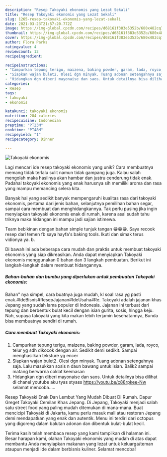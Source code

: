 ```yaml
---
description: "Resep Takoyaki ekonomis yang Lezat Sekali"
title: "Resep Takoyaki ekonomis yang Lezat Sekali"
slug: 1265-resep-takoyaki-ekonomis-yang-lezat-sekali
date: 2021-03-23T21:57:20.772Z
image: https://img-global.cpcdn.com/recipes/d68161f383e5352b/680x482cq70/takoyaki-ekonomis-foto-resep-utama.jpg
thumbnail: https://img-global.cpcdn.com/recipes/d68161f383e5352b/680x482cq70/takoyaki-ekonomis-foto-resep-utama.jpg
cover: https://img-global.cpcdn.com/recipes/d68161f383e5352b/680x482cq70/takoyaki-ekonomis-foto-resep-utama.jpg
author: Flora Parks
ratingvalue: 4
reviewcount: 12
recipeingredient:

recipeinstructions:
- "Campurkan tepung terigu, maizena, baking powder, garam, lada, royco, telur yg sdh dikocok dengan air. Sedikit demi sedikit. Sampai menghasilkan teksture yg encer"
- "Siapkan wajan bulet2. Olesi dgn minyak. Tuang adonan setengahnya saja. Lalu masukkan sosis n daun bawang untuk isian. Balik2 sampai matang berwarna coklat keemasan"
- "Hidangkan dgn diberi mayonaise dan saos. Untuk detailnya bisa dilihat di chanel youtube aku tyas styass https://youtu.be/c88rpkee-Nw selamat mencoba....."
categories:
- Resep
tags:
- takoyaki
- ekonomis

katakunci: takoyaki ekonomis 
nutrition: 284 calories
recipecuisine: Indonesian
preptime: "PT23M"
cooktime: "PT48M"
recipeyield: "1"
recipecategory: Dinner

---
```



![Takoyaki ekonomis](https://img-global.cpcdn.com/recipes/d68161f383e5352b/680x482cq70/takoyaki-ekonomis-foto-resep-utama.jpg)

Lagi mencari ide resep takoyaki ekonomis yang unik? Cara membuatnya memang tidak terlalu sulit namun tidak gampang juga. Kalau salah mengolah maka hasilnya akan hambar dan justru cenderung tidak enak. Padahal takoyaki ekonomis yang enak harusnya sih memiliki aroma dan rasa yang mampu memancing selera kita.

Banyak hal yang sedikit banyak mempengaruhi kualitas rasa dari takoyaki ekonomis, pertama dari jenis bahan, selanjutnya pemilihan bahan segar, sampai cara membuat dan menghidangkannya. Tak perlu pusing jika ingin menyiapkan takoyaki ekonomis enak di rumah, karena asal sudah tahu triknya maka hidangan ini mampu jadi sajian istimewa.

Team bebikinan dengan bahan simple tunjuk tangan 😁😁😁. Saya recook resep dari temen fb saya hayfa&#39;s baking tools. Ikuti dan simak terus vidionya ya. b.


Di bawah ini ada beberapa cara mudah dan praktis untuk membuat takoyaki ekonomis yang siap dikreasikan. Anda dapat menyiapkan Takoyaki ekonomis menggunakan 0 bahan dan 3 langkah pembuatan. Berikut ini langkah-langkah dalam membuat hidangannya.

<!--inarticleads1-->

##### Bahan-bahan dan bumbu yang diperlukan untuk pembuatan Takoyaki ekonomis:



Bahan&#34; nya simpel, cara buatnya juga mudah, kl soal rasa yg pasti enak.#IdeBisnis#ResepJajanan#IdeUsaha#Re. Takoyaki adalah jajanan khas Jepang yang sudah lama populer di Indonesia. Jajanan ini terbuat dari tepung dan berbentuk bulat kecil dengan isian gurita, sosis, hingga keju. Nah, supaya takoyaki yang kita makan lebih terjamin kesehatannya, Bunda bisa membuatnya sendiri di rumah. 

<!--inarticleads2-->

##### Cara membuat Takoyaki ekonomis:

1. Campurkan tepung terigu, maizena, baking powder, garam, lada, royco, telur yg sdh dikocok dengan air. Sedikit demi sedikit. Sampai menghasilkan teksture yg encer
1. Siapkan wajan bulet2. Olesi dgn minyak. Tuang adonan setengahnya saja. Lalu masukkan sosis n daun bawang untuk isian. Balik2 sampai matang berwarna coklat keemasan
1. Hidangkan dgn diberi mayonaise dan saos. Untuk detailnya bisa dilihat di chanel youtube aku tyas styass https://youtu.be/c88rpkee-Nw selamat mencoba.....


Resep Takoyaki Enak Dan Lembut Yang Mudah Dibuat Di Rumah. Dapur Greget Takoyaki Cemilan Khas Jepang. Di Jepang, Takoyaki menjadi salah satu street food yang paling mudah ditemukan di mana-mana. Buat mencicipi Takoyaki di Jakarta, kamu perlu masuk mall atau restoran Jepang demi mendapatkan yang enak dan autentik. Menu ini terdiri dari octopus yang digoreng dalam balutan adonan dan dibentuk bulat-bulat kecil. 

Terima kasih telah membaca resep yang kami tampilkan di halaman ini. Besar harapan kami, olahan Takoyaki ekonomis yang mudah di atas dapat membantu Anda menyiapkan makanan yang lezat untuk keluarga/teman ataupun menjadi ide dalam berbisnis kuliner. Selamat mencoba!
